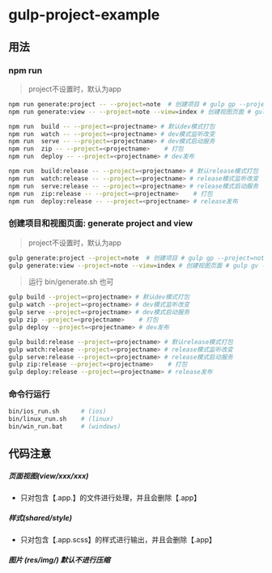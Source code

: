 # gulp-project-example

## 用法
### npm run
>project不设置时，默认为app

```bash
npm run generate:project -- --project=note  # 创建项目 # gulp gp --project=note
npm run generate:view -- --project=note --view=index # 创建视图页面 # gulp gv --project=note --view=index
```
```bash
npm run  build -- --project=<projectname> # 默认dev模式打包
npm run  watch -- --project=<projectname> # dev模式监听改变
npm run  serve -- --project=<projectname> # dev模式启动服务
npm run  zip -- --project=<projectname>    # 打包
npm run  deploy -- --project=<projectname> # dev发布

npm run  build:release -- --project=<projectname> # 默认release模式打包
npm run  watch:release -- --project=<projectname> # release模式监听改变
npm run  serve:release -- --project=<projectname> # release模式启动服务
npm run  zip:release -- --project=<projectname>    # 打包
npm run  deploy:release -- --project=<projectname> # release发布

```

### 创建项目和视图页面: generate project and view
>project不设置时，默认为app
```bash
gulp generate:project --project=note  # 创建项目 # gulp gp --project=note
gulp generate:view --project=note --view=index # 创建视图页面 # gulp gv --project=note --view=index
```
>运行 bin/generate.sh 也可


```bash
gulp build --project=<projectname> # 默认dev模式打包
gulp watch --project=<projectname> # dev模式监听改变
gulp serve --project=<projectname> # dev模式启动服务
gulp zip --project=<projectname>    # 打包
gulp deploy --project=<projectname> # dev发布

gulp build:release --project=<projectname> # 默认release模式打包
gulp watch:release --project=<projectname> # release模式监听改变
gulp serve:release --project=<projectname> # release模式启动服务
gulp zip:release --project=<projectname>    # 打包
gulp deploy:release --project=<projectname> # release发布

```

### 命令行运行

```bash
bin/ios_run.sh      # (ios)
bin/linux_run.sh    # (linux)
bin/win_run.bat     # (windows)
```

## 代码注意
##### 页面视图(view/xxx/xxx)
- 只对包含【.app.】的文件进行处理，并且会删除【.app】

##### 样式(shared/style)
- 只对包含【.app.scss】的样式进行输出，并且会删除【.app】

##### 图片 (res/img/) 默认不进行压缩
